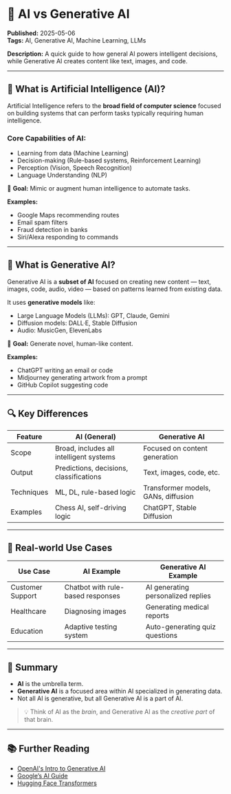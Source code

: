 # 🤖 AI vs Generative AI

**Published:** 2025-05-06  
**Tags:** AI, Generative AI, Machine Learning, LLMs

**Description:** A quick guide to how general AI powers intelligent decisions, while Generative AI creates content like text, images, and code.

---

## 🧠 What is Artificial Intelligence (AI)?

Artificial Intelligence refers to the **broad field of computer science** focused on building systems that can perform tasks typically requiring human intelligence.

### Core Capabilities of AI:

- Learning from data (Machine Learning)
- Decision-making (Rule-based systems, Reinforcement Learning)
- Perception (Vision, Speech Recognition)
- Language Understanding (NLP)

📌 **Goal:** Mimic or augment human intelligence to automate tasks.

**Examples:**

- Google Maps recommending routes
- Email spam filters
- Fraud detection in banks
- Siri/Alexa responding to commands

---

## 🎨 What is Generative AI?

Generative AI is a **subset of AI** focused on creating new content — text, images, code, audio, video — based on patterns learned from existing data.

It uses **generative models** like:

- Large Language Models (LLMs): GPT, Claude, Gemini
- Diffusion models: DALL·E, Stable Diffusion
- Audio: MusicGen, ElevenLabs

📌 **Goal:** Generate novel, human-like content.

**Examples:**

- ChatGPT writing an email or code
- Midjourney generating artwork from a prompt
- GitHub Copilot suggesting code

---

## 🔍 Key Differences

| Feature    | AI (General)                            | Generative AI                       |
| ---------- | --------------------------------------- | ----------------------------------- |
| Scope      | Broad, includes all intelligent systems | Focused on content generation       |
| Output     | Predictions, decisions, classifications | Text, images, code, etc.            |
| Techniques | ML, DL, rule-based logic                | Transformer models, GANs, diffusion |
| Examples   | Chess AI, self-driving logic            | ChatGPT, Stable Diffusion           |

---

## 🎯 Real-world Use Cases

| Use Case         | AI Example                        | Generative AI Example              |
| ---------------- | --------------------------------- | ---------------------------------- |
| Customer Support | Chatbot with rule-based responses | AI generating personalized replies |
| Healthcare       | Diagnosing images                 | Generating medical reports         |
| Education        | Adaptive testing system           | Auto-generating quiz questions     |

---

## 🧩 Summary

- **AI** is the umbrella term.
- **Generative AI** is a focused area within AI specialized in generating data.
- Not all AI is generative, but all Generative AI is a part of AI.

> 💡 Think of AI as the _brain_, and Generative AI as the _creative part_ of that brain.

---

## 📚 Further Reading

- [OpenAI's Intro to Generative AI](https://openai.com/blog/chatgpt)
- [Google’s AI Guide](https://ai.google/)
- [Hugging Face Transformers](https://huggingface.co/docs/transformers)

